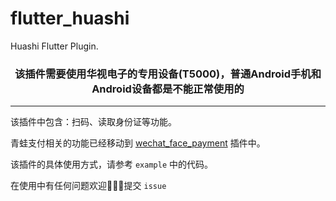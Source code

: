 # flutter_huashi

Huashi Flutter Plugin.

<h3 align="center">该插件需要使用华视电子的专用设备(T5000)，普通Android手机和Android设备都是不能正常使用的</h2>



<hr />
该插件中包含：扫码、读取身份证等功能。

青蛙支付相关的功能已经移动到 [wechat_face_payment](https://pub.dev/packages/wechat_face_payment) 插件中。

该插件的具体使用方式，请参考 ```example``` 中的代码。

在使用中有任何问题欢迎👏👏👏提交 ```issue```
